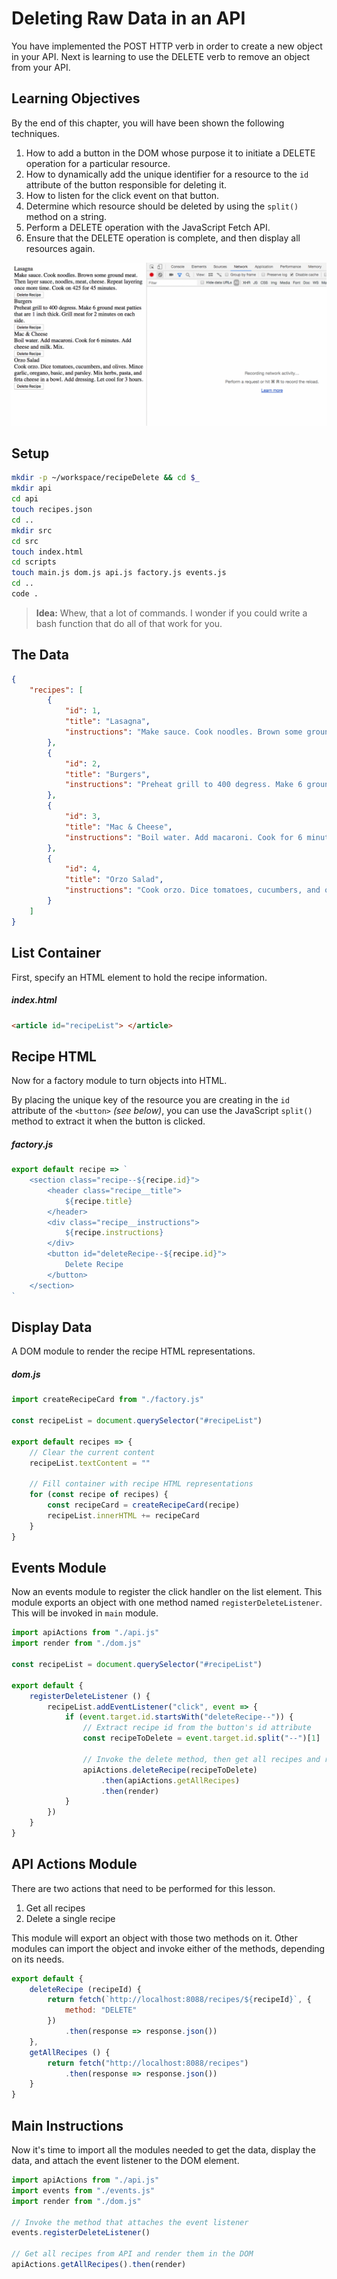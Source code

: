 # Deleting Raw Data in an API

You have implemented the POST HTTP verb in order to create a new object in your API. Next is learning to use the DELETE verb to remove an object from your API.

## Learning Objectives

By the end of this chapter, you will have been shown the following techniques.

1. How to add a button in the DOM whose purpose it to initiate a DELETE operation for a particular resource.
1. How to dynamically add the unique identifier for a resource to the `id` attribute of the button responsible for deleting it.
1. How to listen for the click event on that button.
1. Determine which resource should be deleted by using the `split()` method on a string.
1. Perform a DELETE operation with the JavaScript Fetch API.
1. Ensure that the DELETE operation is complete, and then display all resources again.

![clicking delete button triggers delete HTTP request](./images/deleting-data.gif)

## Setup

```sh
mkdir -p ~/workspace/recipeDelete && cd $_
mkdir api
cd api
touch recipes.json
cd ..
mkdir src
cd src
touch index.html
cd scripts
touch main.js dom.js api.js factory.js events.js
cd ..
code .
```

> **Idea:** Whew, that a lot of commands. I wonder if you could write a bash function that do all of that work for you.

## The Data

```json
{
    "recipes": [
        {
            "id": 1,
            "title": "Lasagna",
            "instructions": "Make sauce. Cook noodles. Brown some ground meat. Then layer sauce, noodles, meat, cheese. Repeat layering once more time. Cook on 425 for 45 minutes."
        },
        {
            "id": 2,
            "title": "Burgers",
            "instructions": "Preheat grill to 400 degress. Make 6 ground meat patties that are 1 inch thick. Grill meat for 2 minutes on each side."
        },
        {
            "id": 3,
            "title": "Mac & Cheese",
            "instructions": "Boil water. Add macaroni. Cook for 6 minutes. Add cheese and milk. Mix."
        },
        {
            "id": 4,
            "title": "Orzo Salad",
            "instructions": "Cook orzo. Dice tomatoes, cucumbers, and olives. Mince garlic, oregano, basic, and parsley. Mix herbs, pasta, and feta cheese in a bowl. Add dressing. Let cool for 3 hours."
        }
    ]
}
```

## List Container

First, specify an HTML element to hold the recipe information.

##### index.html

```html
<article id="recipeList"> </article>
```

## Recipe HTML

Now for a factory module to turn objects into HTML.

By placing the unique key of the resource you are creating in the `id` attribute of the `<button>` _(see below)_, you can use the JavaScript `split()` method to extract it when the button is clicked.

##### factory.js

```js
export default recipe => `
    <section class="recipe--${recipe.id}">
        <header class="recipe__title">
            ${recipe.title}
        </header>
        <div class="recipe__instructions">
            ${recipe.instructions}
        </div>
        <button id="deleteRecipe--${recipe.id}">
            Delete Recipe
        </button>
    </section>
`
```

## Display Data

A DOM module to render the recipe HTML representations.

##### dom.js

```js
import createRecipeCard from "./factory.js"

const recipeList = document.querySelector("#recipeList")

export default recipes => {
    // Clear the current content
    recipeList.textContent = ""

    // Fill container with recipe HTML representations
    for (const recipe of recipes) {
        const recipeCard = createRecipeCard(recipe)
        recipeList.innerHTML += recipeCard
    }
}
```

## Events Module

Now an events module to register the click handler on the list element. This module exports an object with one method named `registerDeleteListener`. This will be invoked in `main` module.

```js
import apiActions from "./api.js"
import render from "./dom.js"

const recipeList = document.querySelector("#recipeList")

export default {
    registerDeleteListener () {
        recipeList.addEventListener("click", event => {
            if (event.target.id.startsWith("deleteRecipe--")) {
                // Extract recipe id from the button's id attribute
                const recipeToDelete = event.target.id.split("--")[1]

                // Invoke the delete method, then get all recipes and render them
                apiActions.deleteRecipe(recipeToDelete)
                    .then(apiActions.getAllRecipes)
                    .then(render)
            }
        })
    }
}
```

## API Actions Module

There are two actions that need to be performed for this lesson.

1. Get all recipes
1. Delete a single recipe

This module will export an object with those two methods on it. Other modules can import the object and invoke either of the methods, depending on its needs.

```js
export default {
    deleteRecipe (recipeId) {
        return fetch(`http://localhost:8088/recipes/${recipeId}`, {
            method: "DELETE"
        })
            .then(response => response.json())
    },
    getAllRecipes () {
        return fetch("http://localhost:8088/recipes")
            .then(response => response.json())
    }
}
```

## Main Instructions

Now it's time to import all the modules needed to get the data, display the data, and attach the event listener to the DOM element.

```js
import apiActions from "./api.js"
import events from "./events.js"
import render from "./dom.js"

// Invoke the method that attaches the event listener
events.registerDeleteListener()

// Get all recipes from API and render them in the DOM
apiActions.getAllRecipes().then(render)
```